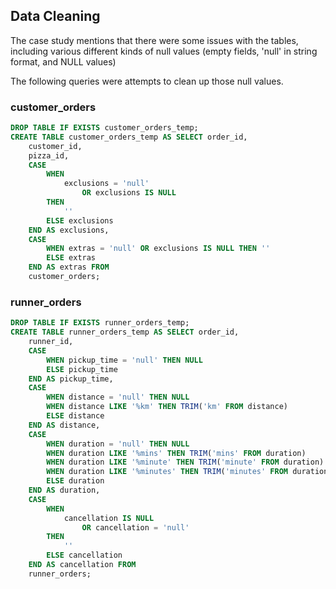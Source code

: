 ## Data Cleaning

The case study mentions that there were some issues with the tables, including various different kinds of null values (empty fields, 'null' in string format, and NULL values) 

The following queries were attempts to clean up those null values.

### customer_orders

```sql
DROP TABLE IF EXISTS customer_orders_temp;
CREATE TABLE customer_orders_temp AS SELECT order_id,
    customer_id,
    pizza_id,
    CASE
        WHEN
            exclusions = 'null'
                OR exclusions IS NULL
        THEN
            ''
        ELSE exclusions
    END AS exclusions,
    CASE
        WHEN extras = 'null' OR exclusions IS NULL THEN ''
        ELSE extras
    END AS extras FROM
    customer_orders;
```

### runner_orders

```sql
DROP TABLE IF EXISTS runner_orders_temp;
CREATE TABLE runner_orders_temp AS SELECT order_id,
    runner_id,
    CASE
        WHEN pickup_time = 'null' THEN NULL
        ELSE pickup_time
    END AS pickup_time,
    CASE
        WHEN distance = 'null' THEN NULL
        WHEN distance LIKE '%km' THEN TRIM('km' FROM distance)
        ELSE distance
    END AS distance,
    CASE
        WHEN duration = 'null' THEN NULL
        WHEN duration LIKE '%mins' THEN TRIM('mins' FROM duration)
        WHEN duration LIKE '%minute' THEN TRIM('minute' FROM duration)
        WHEN duration LIKE '%minutes' THEN TRIM('minutes' FROM duration)
        ELSE duration
    END AS duration,
    CASE
        WHEN
            cancellation IS NULL
                OR cancellation = 'null'
        THEN
            ''
        ELSE cancellation
    END AS cancellation FROM
    runner_orders;
```
